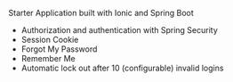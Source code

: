 Starter Application built with Ionic and Spring Boot

   * Authorization and authentication with Spring Security
   * Session Cookie
   * Forgot My Password   
   * Remember Me
   * Automatic lock out after 10 (configurable) invalid logins
   



